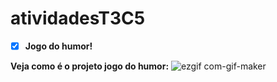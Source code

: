 # atividadesT3C5
- [x] **Jogo do humor!**

**Veja como é o projeto jogo do humor:**
![ezgif com-gif-maker](https://user-images.githubusercontent.com/82914088/126665021-af43c6c0-e264-4408-862f-ae7b313a5629.gif)
